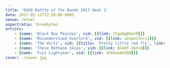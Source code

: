 ```yaml
---
title: 'OUSA Battle of the Bands 2017 Heat 2'
date: 2017-05-12T12:30:00.000Z
venue: refuel
aspectratio: threebytwo
artists:
    - {name: 'Black Boy Peaches', vid: [{link: YIqoQqBbarM}]}
    - {name: 'Misunderstood Overlord', vid: [{link: u2oeeJ3hrsI}]}
    - {name: 'The Vortz', vid: [{title: 'Pretty little red fly', link: 6DwVOmJR2Ao}, {title: 'New song', link: 144Or8Z1XoI}]}
    - {name: 'These Methane Skies', vid: [{link: BSOQf-2GXc8}]}
    - {name: 'Fuzz Lightyear', vid: [{link: nFXbukAHZAM}]}
cover: ./cover.jpg
---
```

